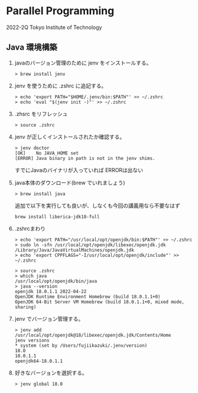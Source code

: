 # Parallel Programming

2022-2Q Tokyo Institute of Technology

## Java 環境構築

1. javaのバージョン管理のために jenv をインストールする。   
    ```shell
    > brew install jenv
    ```

2. jenv を使うために .zshrc に追記する。
    ```shell
    > echo 'export PATH="$HOME/.jenv/bin:$PATH"' >> ~/.zshrc
    > echo 'eval "$(jenv init -)"' >> ~/.zshrc
    ```

3. .zhsrc をリフレッシュ   
    ```
    > source .zshrc
    ```

4. jenv が正しくインストールされたか確認する。
    ```shell
    > jenv doctor
    [OK]	No JAVA_HOME set
    [ERROR]	Java binary in path is not in the jenv shims.
    ```
    すでにJavaのバイナリが入っていれば ERRORは出ない

5. java本体のダウンロード(brew でいれましょう)
    ```shell
    > brew install java
    ```

    追加で以下を実行しても良いが、しなくも今回の講義用なら不要なはず
    ```shell
    brew install liberica-jdk18-full
    ```

6. .zshrcまわり
    ```shell
    > echo 'export PATH="/usr/local/opt/openjdk/bin:$PATH"' >> ~/.zshrc
    > sudo ln -sfn /usr/local/opt/openjdk/libexec/openjdk.jdk /Library/Java/JavaVirtualMachines/openjdk.jdk
    > echo 'export CPPFLAGS="-I/usr/local/opt/openjdk/include"' >> ~/.zshrc
    ```

    ```shell
    > source .zshrc
    > which java
    /usr/local/opt/openjdk/bin/java
    > java --version
    openjdk 18.0.1.1 2022-04-22
    OpenJDK Runtime Environment Homebrew (build 18.0.1.1+0)
    OpenJDK 64-Bit Server VM Homebrew (build 18.0.1.1+0, mixed mode, sharing)
    ```

7. jenv でバージョン管理する。

    ```shell
    > jenv add /usr/local/opt/openjdk@18/libexec/openjdk.jdk/Contents/Home
    jenv versions
    * system (set by /Users/fujiikazuki/.jenv/version)
    18.0
    18.0.1.1
    openjdk64-18.0.1.1
    ```
  
8. 好きなバージョンを選択する。

    ```shell
    > jenv global 18.0
    ```

